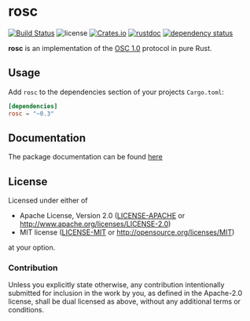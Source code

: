 # rosc

[![Build Status](https://github.com/klingtnet/rosc/workflows/Rust/badge.svg)](https://github.com/klingtnet/rosc/actions)
![license](https://img.shields.io/badge/license-MIT%2FApache%202.0-blue.svg)
[![Crates.io](https://img.shields.io/crates/v/rosc.svg)](https://crates.io/crates/rosc) [![rustdoc](https://img.shields.io/badge/rustdoc-hosted-blue.svg)](https://docs.rs/rosc)
[![dependency status](https://deps.rs/repo/github/klingtnet/rosc/status.svg)](https://deps.rs/repo/github/klingtnet/rosc)

**rosc** is an implementation of the [OSC 1.0](http://opensoundcontrol.org/spec-1_0) protocol in pure Rust.

## Usage

Add `rosc` to the dependencies section of your projects `Cargo.toml`:

```toml
[dependencies]
rosc = "~0.3"
```

## Documentation

The package documentation can be found [here](https://docs.rs/rosc/)

## License

Licensed under either of

- Apache License, Version 2.0 ([LICENSE-APACHE](LICENSE-APACHE) or http://www.apache.org/licenses/LICENSE-2.0)
- MIT license ([LICENSE-MIT](LICENSE-MIT) or http://opensource.org/licenses/MIT)

at your option.

### Contribution

Unless you explicitly state otherwise, any contribution intentionally submitted
for inclusion in the work by you, as defined in the Apache-2.0 license, shall be dual licensed as above, without any
additional terms or conditions.

